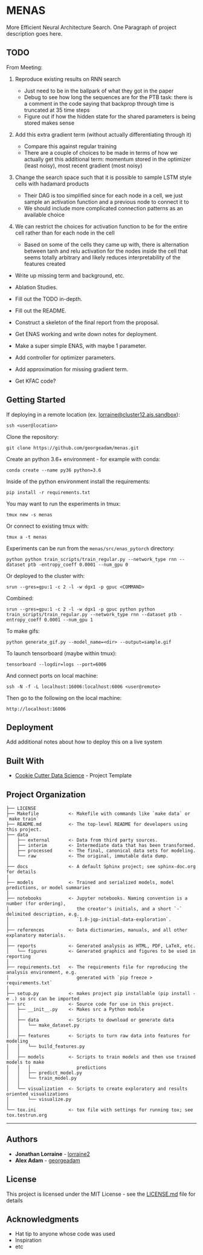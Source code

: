 MENAS
==============================

More Efficient Neural Architecture Search.
One Paragraph of project description goes here.

## TODO

From Meeting:

1. Reproduce existing results on RNN search
    * Just need to be in the ballpark of what they got in the paper
    * Debug to see how long the sequences are for the PTB task: there is a comment in the code saying that backprop 
    through time is truncated at 35 time steps
    * Figure out if how the hidden state for the shared parameters is being stored makes sense 

2. Add this extra gradient term (without actually differentiating through it)
    * Compare this against regular training
    * There are a couple of choices to be made in terms of how we actually get this additional term: momentum stored 
    in the optimizer (least noisy), most recent gradient (most noisy)
    
3. Change the search space such that it is possible to sample LSTM style cells with hadamard products
    * Their DAG is too simplified since for each node in a cell, we just sample an activation function and a previous node to connect it to
    * We should include more complicated connection patterns as an available choice
    
4. We can restrict the choices for activation function to be for the entire cell rather than for each node in the cell
    * Based on some of the cells they came up with, there is alternation between tanh and relu activation for the 
    nodes inside the cell that seems totally arbitrary and likely reduces interpretability of the features created
    
* Write up missing term and background, etc.
* Ablation Studies.


* Fill out the TODO in-depth.
* Fill out the README.
* Construct a skeleton of the final report from the proposal.
* Get ENAS working and write down notes for deployment.
* Make a super simple ENAS, with maybe 1 parameter.
* Add controller for optimizer parameters.
* Add approximation for missing gradient term.
* Get KFAC code?

## Getting Started
If deploying in a remote location (ex. lorraine@cluster12.ais.sandbox):
```
ssh <user@location>
```

Clone the repository:
```
git clone https://github.com/georgeadam/menas.git
```

Create an python 3.6+ environment - for example with conda:
```
conda create --name py36 python=3.6
```

Inside of the python environment install the requirements:
```
pip install -r requirements.txt
```

You may want to run the experiments in tmux:
```
tmux new -s menas
```

Or connect to existing tmux with:
```
tmux a -t menas
```

Experiments can be run from the `menas/src/enas_pytorch` directory:
```
python python train_scripts/train_regular.py --network_type rnn --dataset ptb -entropy_coeff 0.0001 --num_gpu 0
```

Or deployed to the cluster with:
```
srun --gres=gpu:1 -c 2 -l -w dgx1 -p gpuc <COMMAND>
```

Combined:
```
srun --gres=gpu:1 -c 2 -l -w dgx1 -p gpuc python python train_scripts/train_regular.py --network_type rnn --dataset ptb -entropy_coeff 0.0001 --num_gpu 1
```

To make gifs:
```
python generate_gif.py --model_name=<dir> --output=sample.gif
```

To launch tensorboard (maybe within tmux):
```
tensorboard --logdir=logs --port=6006
```

And connect ports on local machine:
```
ssh -N -f -L localhost:16006:localhost:6006 <user@remote>
```

Then go to the following on the local machine:
```
http://localhost:16006
```


## Deployment

Add additional notes about how to deploy this on a live system

## Built With

* [Cookie Cutter Data Science](https://drivendata.github.io/cookiecutter-data-science/) - Project Template


Project Organization
------------

    ├── LICENSE
    ├── Makefile           <- Makefile with commands like `make data` or `make train`
    ├── README.md          <- The top-level README for developers using this project.
    ├── data
    │   ├── external       <- Data from third party sources.
    │   ├── interim        <- Intermediate data that has been transformed.
    │   ├── processed      <- The final, canonical data sets for modeling.
    │   └── raw            <- The original, immutable data dump.
    │
    ├── docs               <- A default Sphinx project; see sphinx-doc.org for details
    │
    ├── models             <- Trained and serialized models, model predictions, or model summaries
    │
    ├── notebooks          <- Jupyter notebooks. Naming convention is a number (for ordering),
    │                         the creator's initials, and a short `-` delimited description, e.g.
    │                         `1.0-jqp-initial-data-exploration`.
    │
    ├── references         <- Data dictionaries, manuals, and all other explanatory materials.
    │
    ├── reports            <- Generated analysis as HTML, PDF, LaTeX, etc.
    │   └── figures        <- Generated graphics and figures to be used in reporting
    │
    ├── requirements.txt   <- The requirements file for reproducing the analysis environment, e.g.
    │                         generated with `pip freeze > requirements.txt`
    │
    ├── setup.py           <- makes project pip installable (pip install -e .) so src can be imported
    ├── src                <- Source code for use in this project.
    │   ├── __init__.py    <- Makes src a Python module
    │   │
    │   ├── data           <- Scripts to download or generate data
    │   │   └── make_dataset.py
    │   │
    │   ├── features       <- Scripts to turn raw data into features for modeling
    │   │   └── build_features.py
    │   │
    │   ├── models         <- Scripts to train models and then use trained models to make
    │   │   │                 predictions
    │   │   ├── predict_model.py
    │   │   └── train_model.py
    │   │
    │   └── visualization  <- Scripts to create exploratory and results oriented visualizations
    │       └── visualize.py
    │
    └── tox.ini            <- tox file with settings for running tox; see tox.testrun.org


--------

## Authors

* **Jonathan Lorraine** - [lorraine2](https://github.com/lorraine2)
* **Alex Adam** - [georgeadam](https://github.com/georgeadam)

## License

This project is licensed under the MIT License - see the [LICENSE.md](LICENSE.md) file for details

## Acknowledgments

* Hat tip to anyone whose code was used
* Inspiration
* etc
